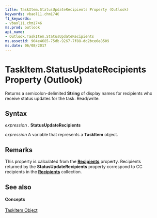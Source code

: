 ```yaml
---
title: TaskItem.StatusUpdateRecipients Property (Outlook)
keywords: vbaol11.chm1746
f1_keywords:
- vbaol11.chm1746
ms.prod: outlook
api_name:
- Outlook.TaskItem.StatusUpdateRecipients
ms.assetid: 904e4685-75db-9267-7f88-dd2bce6e8509
ms.date: 06/08/2017
---
```



# TaskItem.StatusUpdateRecipients Property (Outlook)

Returns a semicolon-delimited  **String** of display names for recipients who receive status updates for the task. Read/write.


## Syntax

 _expression_ . **StatusUpdateRecipients**

 _expression_ A variable that represents a **TaskItem** object.


## Remarks

This property is calculated from the  **[Recipients](taskitem-recipients-property-outlook.md)** property. Recipients returned by the **StatusUpdateRecipients** property correspond to CC recipients in the **[Recipients](recipients-object-outlook.md)** collection.


## See also


#### Concepts


[TaskItem Object](taskitem-object-outlook.md)

